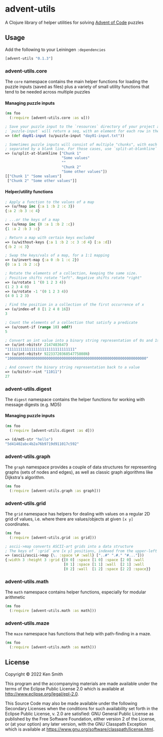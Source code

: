 # advent-utils

A Clojure library of helper utilities for solving
[Advent of Code](https://adventofcode.org) puzzles

## Usage

Add the following to your Leiningen `:dependencies`

```clojure
[advent-utils "0.1.3"]
```

### advent-utils.core
The `core` namespace contains the main helper functions for loading the
puzzle inputs (saved as files) plus a variety of small utility functions
 that tend to be needed across multiple puzzles

#### Managing puzzle inputs
```clojure
(ns foo
  (:require [advent-utils.core :as u]))

; Save your puzzle input to the `resources` directory of your project and then
; `puzzle-input` will return a seq, with an element for each row in the input file
=> (def day01-input (u/puzzle-input "day01-input.txt"))

; Sometimes puzzle inputs will consist of multiple "chunks", with each chunk
; separated by a blank line. For those cases, use `split-at-blankline`
=> (u/split-at-blankline ["Chunk 1"
                          "Some values"
                          ""
                          "Chunk 2"
                          "Some other values"])
[["Chunk 1" "Some values"]
 ["Chunk 2" "Some other values"]]
```

#### Helper/utility functions
```clojure
; Apply a function to the values of a map
=> (u/fmap inc {:a 1 :b 2 :c 3})
{:a 2 :b 3 :c 4}

; ...or the keys of a map
=> (u/kmap inc {0 :a 1 :b 2 :c})
{1 :a 2 :b 3 :c}

; Return a map with certain keys excluded
=> (u/without-keys {:a 1 :b 2 :c 3 :d 4} [:a :d])
{:b 2 :c 3}

; Swap the keys/vals of a map, for a 1:1 mapping
=> (u/invert-map {:a 0 :b 1 :c 2})
{0 :a 1 :b 2 :c}

; Rotate the elements of a collection, keeping the same size.
; Positive shifts rotate "left". Negative shifts rotate "right"
=> (u/rotate 1 '(0 1 2 3 4))
(1 2 3 4 0)
=> (u/rotate -1 '(0 1 2 3 4))
(4 0 1 2 3)

; Find the position in a collection of the first occurrence of x
=> (u/index-of 8 [1 2 4 8 16])
3

; Count the elements of a collection that satisfy a predicate
=> (u/count-if (range 10) odd?)
5

; Convert an int value into a binary string representation of 0s and 1s
=> (u/int->bitstr 2147483647)
"1111111111111111111111111111111"
=> (u/int->bitstr 9223372036854775808N)
"1000000000000000000000000000000000000000000000000000000000000000"

; And convert the binary string representation back to a value
=> (u/bitstr->int "11011")
27
```

### advent-utils.digest
The `digest` namespace contains the helper functions for working with message digests (e.g. MD5)

#### Managing puzzle inputs
```clojure
(ns foo
  (:require [advent-utils.digest :as d]))

=> (d/md5-str "hello")
"5d41402abc4b2a76b9719d911017c592"
```

### advent-utils.graph
The `graph` namespace provides a couple of data structures for representing
graphs (sets of nodes and edges), as well as classic graph algorithms like
Dijkstra's algorithm.

```clojure
(ns foo
  (:require [advent-utils.graph :as graph]))
```

### advent-utils.grid
The `grid` namespace has helpers for dealing with values on a regular
2D grid of values, i.e. where there are values/objects at given `[x y]`
coordinates.

```clojure
(ns foo
  (:require [advent-utils.grid :as grid]))

; ascii->map converts ASCII-art grids into a data structure
; The keys of `:grid` are [x y] positions, indexed from the upper-left corner
=> (ascii/ascii->map {\. :space \# :wall} ["..#" ".#." "#..."]))
{:width 3 :height 3 :grid {[0 0] :space [1 0] :space [2 0] :wall
                           [0 1] :space [1 1] :wall  [2 1] :wall
                           [0 2] :wall  [1 2] :space [2 2] :space}}
```

### advent-utils.math
The `math` namespace contains helper functions, especially for modular arithmetic

```clojure
(ns foo
  (:require [advent-utils.math :as math]))
```

### advent-utils.maze
The `maze` namespace has functions that help with path-finding in a maze.

```clojure
(ns foo
  (:require [advent-utils.math :as math]))
```

## License

Copyright © 2022 Ken Smith

This program and the accompanying materials are made available under the
terms of the Eclipse Public License 2.0 which is available at
http://www.eclipse.org/legal/epl-2.0.

This Source Code may also be made available under the following Secondary
Licenses when the conditions for such availability set forth in the Eclipse
Public License, v. 2.0 are satisfied: GNU General Public License as published by
the Free Software Foundation, either version 2 of the License, or (at your
option) any later version, with the GNU Classpath Exception which is available
at https://www.gnu.org/software/classpath/license.html.
